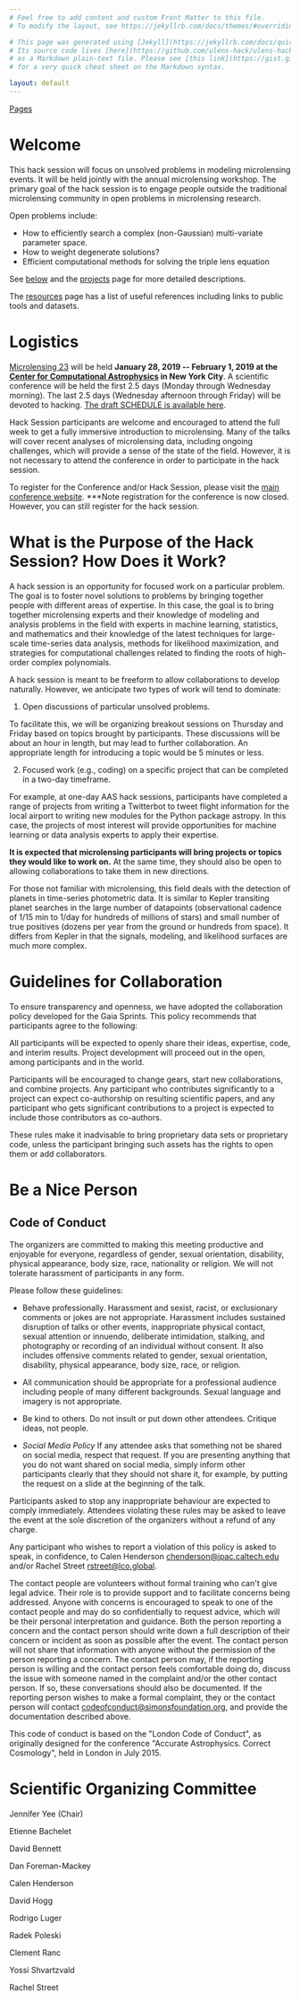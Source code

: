 ```yaml
---
# Feel free to add content and custom Front Matter to this file.
# To modify the layout, see https://jekyllrb.com/docs/themes/#overriding-theme-defaults

# This page was generated using [Jekyll](https://jekyllrb.com/docs/quickstart/).
# Its source code lives [here](https://github.com/ulens-hack/ulens-hack.github.io /blob/master/index.md)
# as a Markdown plain-text file. Please see [this link](https://gist.github.com/roachhd/779fa77e9b90fe945b0c)
# for a very quick cheat sheet on the Markdown syntax.

layout: default
---
```


[Pages](/sitemap/)

# Welcome

This hack session will focus on unsolved problems in modeling
microlensing events. It will be held jointly with the annual
microlensing workshop. The primary goal of the hack session is to
engage people outside the traditional microlensing community in open
problems in microlensing research.

Open problems include:
* How to efficiently search a complex (non-Gaussian) multi-variate parameter space.
* How to weight degenerate solutions?
* Efficient computational methods for solving the triple lens equation

See [below](#what-is-the-purpose-of-the-hack-session-how-does-it-work) and the [projects](/projects/) page for more detailed descriptions. 

The [resources](/resources/) page has a list of useful references
including links to public tools and datasets.

# Logistics

[Microlensing 23](https://microlensing.science/23/) will be held **January 28, 2019 -- February 1, 2019 at
the [Center for Computational
Astrophysics](https://www.simonsfoundation.org/flatiron/center-for-computational-astrophysics/)
in New York City**. A scientific conference will be held the first 2.5
days (Monday through Wednesday morning). The last 2.5 days (Wednesday
afternoon through Friday) will be devoted to hacking.  [The draft
SCHEDULE is available here](/schedule/).

Hack Session participants are welcome and encouraged to attend the
full week to get a fully immersive introduction to microlensing. Many
of the talks will cover recent analyses of microlensing data,
including ongoing challenges, which will provide a sense of the state
of the field. However, it is not necessary to attend the conference in
order to participate in the hack session.

To register for the Conference and/or Hack Session, please visit the
[main conference website](https://microlensing.science/23/). ***Note
registration for the conference is now closed. However, you can still
register for the hack session.

# What is the Purpose of the Hack Session? How Does it Work?

A hack session is an opportunity for focused work on a particular
problem. The goal is to foster novel solutions to problems by bringing
together people with different areas of expertise. In this case, the
goal is to bring together microlensing experts and their knowledge of
modeling and analysis problems in the field with experts in machine
learning, statistics, and mathematics and their knowledge of the
latest techniques for large-scale time-series data analysis, methods
for likelihood maximization, and strategies for computational
challenges related to finding the roots of high-order complex
polynomials.

A hack session is meant to be freeform to allow collaborations to
develop naturally. However, we anticipate two types of work will tend
to dominate:

1. Open discussions of particular unsolved problems. 

To facilitate this, we will be organizing breakout sessions on
Thursday and Friday based on topics brought by participants. These
discussions will be about an hour in length, but may lead to further
collaboration. An appropriate length for introducing a topic would be
5 minutes or less.

2. Focused work (e.g., coding) on a specific project that can be
completed in a two-day timeframe.

For example, at one-day AAS hack sessions, participants have completed
a range of projects from writing a Twitterbot to tweet flight
information for the local airport to writing new modules for the
Python package astropy. In this case, the projects of most interest
will provide opportunities for machine learning or data analysis
experts to apply their expertise.

**It is expected that microlensing participants will bring projects
or topics they would like to work on.** At the same time, they should
also be open to allowing collaborations to take them in new
directions.

For those not familiar with microlensing, this field deals with the
detection of planets in time-series photometric data. It is similar to
Kepler transiting planet searches in the large number of datapoints
(observational cadence of 1/15 min to 1/day for hundreds of millions
of stars) and small number of true positives (dozens per year from the
ground or hundreds from space). It differs from Kepler in that the
signals, modeling, and likelihood surfaces are much more complex.

# Guidelines for Collaboration

To ensure transparency and openness, we have adopted the collaboration
policy developed for the Gaia Sprints. This policy recommends that
participants agree to the following:

All participants will be expected to openly share their ideas, expertise,
code, and interim results. Project development will proceed out in the open,
among participants and in the world.

Participants will be encouraged to change gears, start new collaborations,
and combine projects. Any participant who contributes significantly to a
project can expect co-authorship on resulting scientific papers, and any
participant who gets significant contributions to a project is expected
to include those contributors as co-authors.

These rules make it inadvisable to bring proprietary data sets or
proprietary code, unless the participant bringing such assets has the
rights to open them or add collaborators.

# Be a Nice Person

## Code of Conduct

The organizers are committed to making this meeting productive and
enjoyable for everyone, regardless of gender, sexual orientation,
disability, physical appearance, body size, race, nationality or
religion. We will not tolerate harassment of participants in any form.

Please follow these guidelines:

- Behave professionally. Harassment and sexist, racist, or
  exclusionary comments or jokes are not appropriate. Harassment
  includes sustained disruption of talks or other events,
  inappropriate physical contact, sexual attention or innuendo,
  deliberate intimidation, stalking, and photography or recording of
  an individual without consent. It also includes offensive comments
  related to gender, sexual orientation, disability, physical
  appearance, body size, race, or religion.

- All communication should be appropriate for a professional audience
 including people of many different backgrounds. Sexual language and
 imagery is not appropriate.

- Be kind to others. Do not insult or put down other
  attendees. Critique ideas, not people.

- *Social Media Policy* If any attendee asks that something not be
shared on social media, respect that request. If you are presenting
anything that you do not want shared on social media, simply inform
other participants clearly that they should not share it, for example,
by putting the request on a slide at the beginning of the talk.

Participants asked to stop any inappropriate behaviour are expected to
comply immediately. Attendees violating these rules may be asked to
leave the event at the sole discretion of the organizers without a
refund of any charge.

Any participant who wishes to report a violation of this policy is
asked to speak, in confidence, to Calen Henderson
<chenderson@ipac.caltech.edu> and/or Rachel Street
<rstreet@lco.global>. 

The contact people are volunteers without formal
training who can't give legal advice.  Their role is to provide
support and to facilitate concerns being addressed.  Anyone with
concerns is encouraged to speak to one of the contact people and may
do so confidentially to request advice, which will be their personal
interpretation and guidance.  Both the person reporting a concern and
the contact person should write down a full description of their
concern or incident as soon as possible after the event.  The contact
person will not share that information with anyone without the
permission of the person reporting a concern.  The contact person may,
if the reporting person is willing and the contact person feels
comfortable doing do, discuss the issue with someone named in the
complaint and/or the other contact person. If so, these conversations
should also be documented.  If the reporting person wishes to make a
formal complaint, they or the contact person will contact
<codeofconduct@simonsfoundation.org>, and provide the documentation
described above.

This code of conduct is based on the "London Code of Conduct", as
originally designed for the conference "Accurate Astrophysics. Correct
Cosmology", held in London in July 2015.

# Scientific Organizing Committee

Jennifer Yee (Chair)

Etienne Bachelet

David Bennett

Dan Foreman-Mackey

Calen Henderson

David Hogg

Rodrigo Luger

Radek Poleski 

Clement Ranc

Yossi Shvartzvald

Rachel Street
